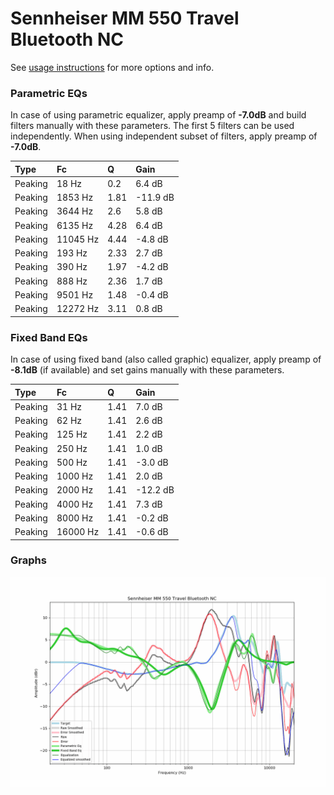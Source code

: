 # Sennheiser MM 550 Travel Bluetooth NC
See [usage instructions](https://github.com/jaakkopasanen/AutoEq#usage) for more options and info.

### Parametric EQs
In case of using parametric equalizer, apply preamp of **-7.0dB** and build filters manually
with these parameters. The first 5 filters can be used independently.
When using independent subset of filters, apply preamp of **-7.0dB**.

| Type    | Fc       |    Q | Gain     |
|:--------|:---------|:-----|:---------|
| Peaking | 18 Hz    | 0.2  | 6.4 dB   |
| Peaking | 1853 Hz  | 1.81 | -11.9 dB |
| Peaking | 3644 Hz  | 2.6  | 5.8 dB   |
| Peaking | 6135 Hz  | 4.28 | 6.4 dB   |
| Peaking | 11045 Hz | 4.44 | -4.8 dB  |
| Peaking | 193 Hz   | 2.33 | 2.7 dB   |
| Peaking | 390 Hz   | 1.97 | -4.2 dB  |
| Peaking | 888 Hz   | 2.36 | 1.7 dB   |
| Peaking | 9501 Hz  | 1.48 | -0.4 dB  |
| Peaking | 12272 Hz | 3.11 | 0.8 dB   |

### Fixed Band EQs
In case of using fixed band (also called graphic) equalizer, apply preamp of **-8.1dB**
(if available) and set gains manually with these parameters.

| Type    | Fc       |    Q | Gain     |
|:--------|:---------|:-----|:---------|
| Peaking | 31 Hz    | 1.41 | 7.0 dB   |
| Peaking | 62 Hz    | 1.41 | 2.6 dB   |
| Peaking | 125 Hz   | 1.41 | 2.2 dB   |
| Peaking | 250 Hz   | 1.41 | 1.0 dB   |
| Peaking | 500 Hz   | 1.41 | -3.0 dB  |
| Peaking | 1000 Hz  | 1.41 | 2.0 dB   |
| Peaking | 2000 Hz  | 1.41 | -12.2 dB |
| Peaking | 4000 Hz  | 1.41 | 7.3 dB   |
| Peaking | 8000 Hz  | 1.41 | -0.2 dB  |
| Peaking | 16000 Hz | 1.41 | -0.6 dB  |

### Graphs
![](./Sennheiser%20MM%20550%20Travel%20Bluetooth%20NC.png)